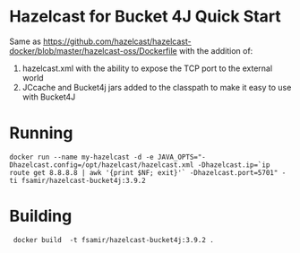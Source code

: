 # Hazelcast for Bucket 4J Quick Start
Same as https://github.com/hazelcast/hazelcast-docker/blob/master/hazelcast-oss/Dockerfile with the addition of:
1. hazelcast.xml with the ability to expose the TCP port to the external world
2. JCcache and Bucket4j jars added to the classpath to make it easy to use with Bucket4J

# Running

```
docker run --name my-hazelcast -d -e JAVA_OPTS="-Dhazelcast.config=/opt/hazelcast/hazelcast.xml -Dhazelcast.ip=`ip route get 8.8.8.8 | awk '{print $NF; exit}'` -Dhazelcast.port=5701" -ti fsamir/hazelcast-bucket4j:3.9.2

```


# Building
```
 docker build  -t fsamir/hazelcast-bucket4j:3.9.2 .

```